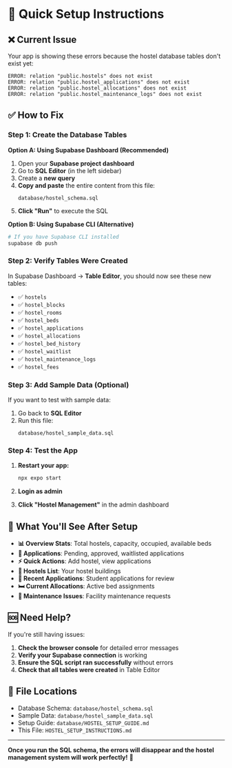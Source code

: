# 🚀 Quick Setup Instructions

## ❌ Current Issue
Your app is showing these errors because the hostel database tables don't exist yet:
```
ERROR: relation "public.hostels" does not exist
ERROR: relation "public.hostel_applications" does not exist
ERROR: relation "public.hostel_allocations" does not exist
ERROR: relation "public.hostel_maintenance_logs" does not exist
```

## ✅ How to Fix

### Step 1: Create the Database Tables

**Option A: Using Supabase Dashboard (Recommended)**

1. Open your **Supabase project dashboard**
2. Go to **SQL Editor** (in the left sidebar)
3. Create a **new query**
4. **Copy and paste** the entire content from this file:
   ```
   database/hostel_schema.sql
   ```
5. **Click "Run"** to execute the SQL

**Option B: Using Supabase CLI (Alternative)**
```bash
# If you have Supabase CLI installed
supabase db push
```

### Step 2: Verify Tables Were Created

In Supabase Dashboard → **Table Editor**, you should now see these new tables:
- ✅ `hostels`
- ✅ `hostel_blocks` 
- ✅ `hostel_rooms`
- ✅ `hostel_beds`
- ✅ `hostel_applications`
- ✅ `hostel_allocations`
- ✅ `hostel_bed_history`
- ✅ `hostel_waitlist`
- ✅ `hostel_maintenance_logs`
- ✅ `hostel_fees`

### Step 3: Add Sample Data (Optional)

If you want to test with sample data:

1. Go back to **SQL Editor**
2. Run this file:
   ```
   database/hostel_sample_data.sql
   ```

### Step 4: Test the App

1. **Restart your app:**
   ```bash
   npx expo start
   ```

2. **Login as admin**

3. **Click "Hostel Management"** in the admin dashboard

## 🎯 What You'll See After Setup

- **📊 Overview Stats**: Total hostels, capacity, occupied, available beds
- **📝 Applications**: Pending, approved, waitlisted applications  
- **⚡ Quick Actions**: Add hostel, view applications
- **🏢 Hostels List**: Your hostel buildings
- **📝 Recent Applications**: Student applications for review
- **🛏️ Current Allocations**: Active bed assignments
- **🔧 Maintenance Issues**: Facility maintenance requests

## 🆘 Need Help?

If you're still having issues:

1. **Check the browser console** for detailed error messages
2. **Verify your Supabase connection** is working
3. **Ensure the SQL script ran successfully** without errors
4. **Check that all tables were created** in Table Editor

## 📁 File Locations

- Database Schema: `database/hostel_schema.sql`
- Sample Data: `database/hostel_sample_data.sql`
- Setup Guide: `database/HOSTEL_SETUP_GUIDE.md`
- This File: `HOSTEL_SETUP_INSTRUCTIONS.md`

---

**Once you run the SQL schema, the errors will disappear and the hostel management system will work perfectly!** 🎉